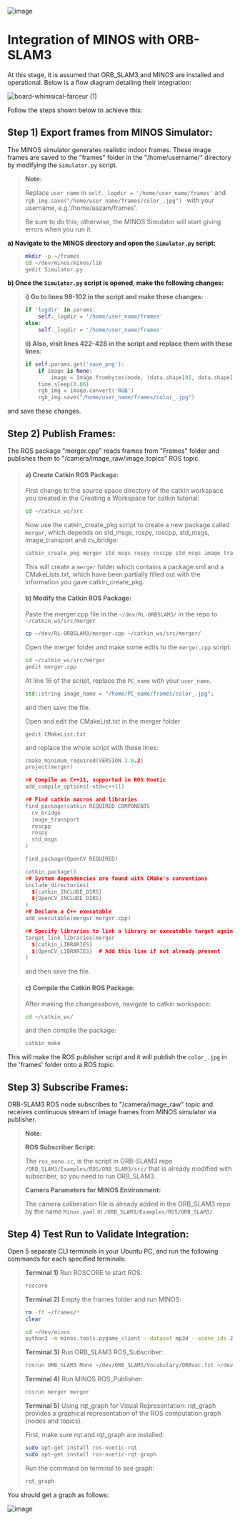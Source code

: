 ![image](https://github.com/aliaxam153/ORB-SLAM3-on-Ubuntu-20.04-WSL/assets/146977640/36985e28-ca95-4dbd-9fdd-ffb67b606691)

# Integration of MINOS with ORB-SLAM3

At this stage, it is assumed that ORB_SLAM3 and MINOS are installed and operational. Below is a flow diagram detailing their integration:

![board-whimsical-farceur (1)](https://github.com/aliaxam153/RL-ORBSLAM3/assets/146977640/c39ae34e-c5f3-4cfd-b58c-e3da0fce1a26)

Follow the steps shown below to achieve this:

## Step 1) Export frames from MINOS Simulator:
The MINOS simulator generates realistic indoor frames. These image frames are saved to the "frames" folder in the "/home/username/" directory by modifying the `Simulator.py` script.

>**Note:**
>
>Replace `user_name` in  ``` self._logdir = '/home/user_name/frames' ``` and  ```rgb_img.save("/home/user_name/frames/color_.jpg") ``` with your username, e.g.'/home/aazam/frames'.
>
>Be sure to do this; otherwise, the MINOS Simulator will start giving errors when you run it.

**a) Navigate to the MINOS directory and open the `Simulator.py` script:**
> ```bash
> mkdir -p ~/frames
> cd ~/dev/minos/minos/lib
> gedit Simulator.py
> ```

**b) Once the `Simulator.py` script is opened, make the following changes:**

> **i) Go to lines 98-102 in the script and make these changes:**
> ```python
> if 'logdir' in params:
>     self._logdir = '/home/user_name/frames' 
> else:
>     self._logdir = '/home/user_name/frames'
> ```
> 
> **ii) Also, visit lines 422-428 in the script and replace them with these lines:**
> ```python
> if self.params.get('save_png'):
>     if image is None:
>         image = Image.frombytes(mode, (data.shape[0], data.shape[1]), data)
>     time.sleep(0.06)
>     rgb_img = image.convert('RGB')
>     rgb_img.save("/home/user_name/frames/color_.jpg")
> ```
and save these changes.
## Step 2) Publish Frames:

The ROS package "merger.cpp" reads frames from "Frames" folder and publishes them to "/camera/image_raw/image_topics" ROS topic.

> #### a) Create Catkin ROS Package:
> First change to the source space directory of the catkin workspace you created in the Creating a Workspace for catkin tutorial:
> ```bash
> cd ~/catkin_ws/src
> ```
> Now use the catkin_create_pkg script to create a new package called ```merger```, which depends on std_msgs, rospy, roscpp, std_msgs, image_transport and cv_bridge:
> ```cpp
> catkin_create_pkg merger std_msgs rospy roscpp std_msgs image_transport cv_bridge
> ```
> This will create a ```merger``` folder which contains a package.xml and a CMakeLists.txt, which have been partially filled out with the information you gave catkin_create_pkg.

> #### b) Modify the Catkin ROS Package:
> Paste the merger.cpp file in the ```~/dev/RL-ORBSLAM3/``` in the repo to ```~/catkin_ws/src/merger```
> ```bash
>cp ~/dev/RL-ORBSLAM3/merger.cpp ~/catkin_ws/src/merger/
>```
> Open the merger folder and make some edits to the ```merger.cpp``` script.
> ```bash
> cd ~/catkin_ws/src/merger
> gedit merger.cpp
> ```
> At line 16 of the script, replace the ```PC_name``` with your ```user_name```.
> ```cpp
> std::string image_name = "/home/PC_name/frames/color_.jpg";
> ```
> and then save the file.
> 
> Open and edit the CMakeList.txt in the merger folder
> ```
> gedit CMakeList.txt
> ```
> and replace the whole script with these lines: 
> ```cpp
> cmake_minimum_required(VERSION 3.0.2)
> project(merger)
> 
> ## Compile as C++11, supported in ROS Noetic
> add_compile_options(-std=c++11)
> 
> ## Find catkin macros and libraries
> find_package(catkin REQUIRED COMPONENTS
>   cv_bridge
>   image_transport
>   roscpp
>   rospy
>   std_msgs
> )
> 
> find_package(OpenCV REQUIRED)
> 
> catkin_package()
> ## System dependencies are found with CMake's conventions
> include_directories(
>   ${catkin_INCLUDE_DIRS}
>   ${OpenCV_INCLUDE_DIRS}
> )
> ## Declare a C++ executable
> add_executable(merger merger.cpp)
>
> ## Specify libraries to link a library or executable target against
> target_link_libraries(merger
>   ${catkin_LIBRARIES}
>   ${OpenCV_LIBRARIES}  # Add this line if not already present
> )
> ```
> and then save the file.

> #### c) Compile the Catkin ROS Package:
> After making the changesabove, navigate to catkin workspace:
> ```bash
> cd ~/catkin_ws/
> ```
> and then compile the package:
> ```bash
> catkin_make
> ```
This will make the ROS publisher script and it will publish the ```color_.jpg``` in the 'frames' folder onto a ROS topic.

## Step 3) Subscribe Frames:

ORB-SLAM3 ROS node subscribes to "/camera/image_raw" topic and receives continuous stream of image frames from MINOS simulator via publisher.
> **Note:**
> 
> **ROS Subscriber Script:**
> 
> The ```ros_mono.cc```, is the script in ORB-SLAM3 repo ```/ORB_SLAM3/Examples/ROS/ORB_SLAM3/src/``` that is already modified with subscriber, so you need to run ORB_SLAM3.
> 
> **Camera Parameters for MINOS Environment:**
> 
> The camera caliberation file is already added in the ORB_SLAM3 repo by the name ```Minos.yaml``` in ```/ORB_SLAM3/Examples/ROS/ORB_SLAM3/```.

## Step 4) Test Run to Validate Integration:
Open 5 separate CLI terminals in your Ubuntu PC, and run the following commands for each specified terminals:

> **Terminal 1)** Run ROSCORE to start ROS:
> ```bash
> roscore
> ```
> **Terminal 2)** Empty the frames folder and run MINOS:
> ```bash
> rm -ff ~/frames/*
> clear
> ```
> ```bash
> cd ~/dev/minos
> python3 -m minos.tools.pygame_client --dataset mp3d --scene_ids JeFG25nYj2p --env_config pointgoal_mp3d_s --save_png --width 600 --height 400 --agent_config agent_gridworld -s map --navmap
> ```
> **Terminal 3)** Run ORB_SLAM3 ROS_Subscriber:
> ```bash
> rosrun ORB_SLAM3 Mono ~/dev/ORB_SLAM3/Vocabulary/ORBvoc.txt ~/dev/ORB_SLAM3/Examples/ROS/ORB_SLAM3/Minos.yaml
> ```
> **Terminal 4)** Run MINOS ROS_Publisher:
> ```bash
> rosrun merger merger
> ```
> **Terminal 5)** Using rqt_graph for Visual Representation:
> rqt_graph provides a graphical representation of the ROS computation graph (nodes and topics).
> 
> First, make sure rqt and rqt_graph are installed:
> 
> ```bash
> sudo apt-get install ros-noetic-rqt
> sudo apt-get install ros-noetic-rqt-graph
> ```
> Run the command on terminal to see graph:
> ```bash
> rqt_graph
> ```
You should get a graph as follows:

![image](https://github.com/aliaxam153/ORB-SLAM3-on-Ubuntu-20.04-WSL/assets/146977640/3c7529a6-cc14-46bb-a538-d305e5365578)

